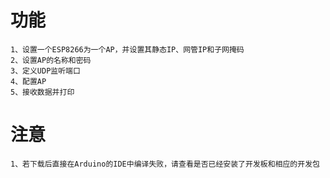 # 功能

    1、设置一个ESP8266为一个AP，并设置其静态IP、网管IP和子网掩码
    2、设置AP的名称和密码
    3、定义UDP监听端口
    4、配置AP
    5、接收数据并打印
    
 # 注意
    
    1、若下载后直接在Arduino的IDE中编译失败，请查看是否已经安装了开发板和相应的开发包
